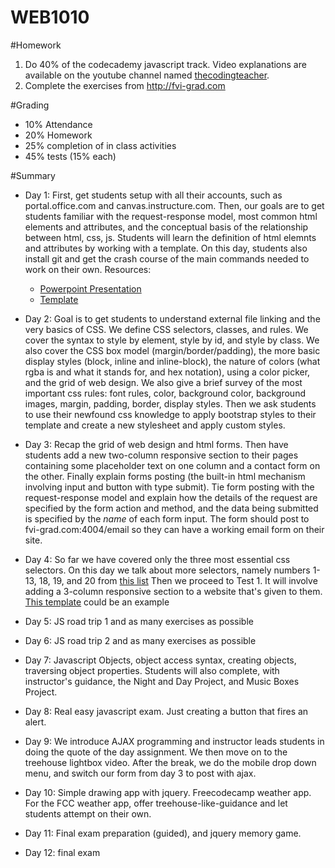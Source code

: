 # WEB1010

#Homework
1. Do 40% of the codecademy javascript track. Video explanations are available on the youtube channel named [thecodingteacher](https://www.youtube.com/playlist?list=PLkOcUOQbE6gaJpEanJNBQaATre7Ea3shN).
2. Complete the exercises from http://fvi-grad.com

#Grading
* 10% Attendance
* 20% Homework
* 25% completion of in class activities
* 45% tests (15% each)

#Summary
* Day 1: First, get students setup with all their accounts, such as portal.office.com and canvas.instructure.com. Then, our goals are to get students familiar with the request-response model, most common html elements and attributes, and the conceptual basis of the relationship between html, css, js. Students will learn the definition of html elemnts and attributes by working with a template. On this day, students also install git and get the crash course of the main commands needed to work on their own.
Resources:
  * [Powerpoint Presentation](https://docs.google.com/presentation/d/10vDVvKG7lW_quJ2O5c1nmHttuXlDnOIjeES1xMiaxTI/edit#slide=id.g35f391192_00)
  * [Template](http://v4-alpha.getbootstrap.com/examples/carousel/)

* Day 2: Goal is to get students to understand external file linking and the very basics of CSS. We define CSS selectors, classes, and rules. We cover the syntax to style by element, style by id, and style by class. We also cover the CSS box model (margin/border/padding), the more basic display styles (block, inline and inline-block), the nature of colors (what rgba is and what it stands for, and hex notation), using a color picker, and the grid of web design. We also give a brief survey of the most important css rules: font rules, color, background color, background images, margin, padding, border, display styles. Then we ask students to use their newfound css knowledge to apply bootstrap styles to their template and create a new stylesheet and apply custom styles.

* Day 3: Recap the grid of web design and html forms. Then have students add a new two-column responsive section to their pages containing some placeholder text on one column and a contact form on the other. Finally explain forms posting (the built-in html mechanism involving input and button with type submit). Tie form posting with the request-response model and explain how the details of the request are specified by the form action and method, and the data being submitted is specified by the *name* of each form input. The form should post to fvi-grad.com:4004/email so they can have a working email form on their site.

* Day 4: So far we have covered only the three most essential css selectors. On this day we talk about more selectors, namely numbers 1-13, 18, 19, and 20 from [this list](http://code.tutsplus.com/tutorials/the-30-css-selectors-you-must-memorize--net-16048) Then we proceed to Test 1. It will involve adding a 3-column responsive section to a website that's given to them. [This template](https://startbootstrap.com/template-overviews/modern-business/) could be an example


* Day 5: JS road trip 1 and as many exercises as possible

* Day 6: JS road trip 2 and as many exercises as possible

* Day 7: Javascript Objects, object access syntax, creating objects, traversing object properties. Students will also complete, with instructor's guidance, the Night and Day Project, and Music Boxes Project.

* Day 8: Real easy javascript exam. Just creating a button that fires an alert.

* Day 9: We introduce AJAX programming and instructor leads students in doing the quote of the day assignment. We then move on to the treehouse lightbox video. After the break, we do the mobile drop down menu, and switch our form from day 3 to post with ajax.

* Day 10: Simple drawing app with jquery. Freecodecamp weather app. For the FCC weather app, offer treehouse-like-guidance and let students attempt on their own.

* Day 11: Final exam preparation (guided), and jquery memory game.

* Day 12: final exam
